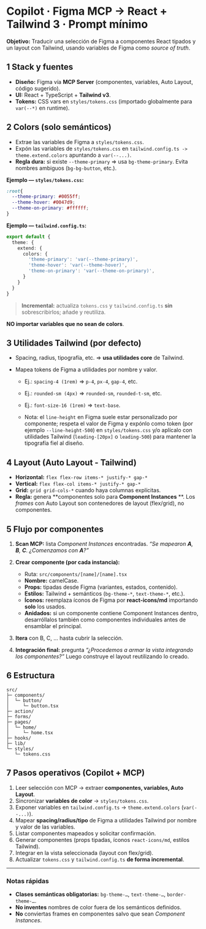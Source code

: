 # Copilot · Figma MCP → React + Tailwind 3 · Prompt mínimo

**Objetivo:** Traducir una selección de Figma a componentes React tipados y un layout con Tailwind, usando variables de Figma como *source of truth*.

## 1 Stack y fuentes

* **Diseño:** Figma vía **MCP Server** (componentes, variables, Auto Layout, código sugerido).
* **UI:** React + TypeScript + **Tailwind v3**.
* **Tokens:** CSS vars en `styles/tokens.css` (importado globalmente para `var(--*)` en runtime).

## 2 Colors (solo semánticos)

* Extrae las variables de Figma a `styles/tokens.css`.
* Expón las variables de `styles/tokens.css` en `tailwind.config.ts -> theme.extend.colors` apuntando a `var(--...)`.
* **Regla dura:** si existe `--theme-primary` ⇒ usa `bg-theme-primary`. Evita nombres ambiguos (`bg-bg-button`, etc.).

**Ejemplo — `styles/tokens.css`:**

```css
:root{
  --theme-primary: #0055ff;
  --theme-hover: #0047d9;
  --theme-on-primary: #ffffff;
}
```

**Ejemplo — `tailwind.config.ts`:**

```ts
export default {
  theme: {
    extend: {
      colors: {
        'theme-primary': 'var(--theme-primary)',
        'theme-hover': 'var(--theme-hover)',
        'theme-on-primary': 'var(--theme-on-primary)',
      }
    }
  }
}
```

> **Incremental:** actualiza `tokens.css` y `tailwind.config.ts` **sin** sobrescribirlos; añade y reutiliza.

**NO importar variables que no sean de colors**.

## 3 Utilidades Tailwind (por defecto)

* Spacing, radius, tipografía, etc. ⇒ **usa utilidades core** de Tailwind.
* Mapea tokens de Figma a utilidades por nombre y valor.

  * Ej.: `spacing-4 (1rem)` ⇒ `p-4`, `px-4`, `gap-4`, etc.
  * Ej.: `rounded-sm (4px)` ⇒ `rounded-sm`, `rounded-t-sm`, etc.
  * Ej.: `font-size-16 (1rem)` ⇒ `text-base`.

  * Nota: el `line-height` en Figma suele estar personalizado por componente; respeta el valor de Figma y expónlo como token (por ejemplo `--line-height-500`) en `styles/tokens.css` y/o aplícalo con utilidades Tailwind (`leading-[20px]` o `leading-500`) para mantener la tipografía fiel al diseño.

## 4 Layout (Auto Layout - Tailwind)

* **Horizontal:** `flex flex-row items-* justify-* gap-*`
* **Vertical:** `flex flex-col items-* justify-* gap-*`
* **Grid:** `grid grid-cols-*` cuando haya columnas explícitas.
* **Regla:** genera **componentes solo para **Component Instances** **. Los *frames* con Auto Layout son contenedores de layout (flex/grid), no componentes.

## 5 Flujo por componentes

1. **Scan MCP:** lista *Component Instances* encontradas.
   *“Se mapearon **A**, **B**, **C**. ¿Comenzamos con **A**?”*
2. **Crear componente (por cada instancia):**

   * Ruta: `src/components/[name]/[name].tsx`
   * **Nombre:** camelCase.
   * **Props:** tipadas desde Figma (variantes, estados, contenido).
   * **Estilos:** Tailwind + semánticos (`bg-theme-*`, `text-theme-*`, etc.).
   * **Íconos:** reemplaza íconos de Figma por **react-icons/md** importando **solo** los usados.
   * **Anidados:** si un componente contiene Component Instances dentro, desarróllalos también como componentes individuales antes de ensamblar el principal.
3. **Itera** con B, C, … hasta cubrir la selección.
4. **Integración final:** pregunta
   *“¿Procedemos a armar la vista integrando los componentes?”*
   Luego construye el layout reutilizando lo creado.

## 6 Estructura

```
src/
├─ components/
│  └─ button/
│     └─ button.tsx
├─ action/
├─ forms/
├─ pages/
│  └─ home/
│     └─ home.tsx
├─ hooks/
├─ lib/
└─ styles/
   └─ tokens.css
```

## 7 Pasos operativos (Copilot + MCP)

1. Leer selección con MCP → extraer **componentes, variables, Auto Layout**.
2. Sincronizar **variables de color** → `styles/tokens.css`.
3. Exponer variables en `tailwind.config.ts` → `theme.extend.colors` (`var(--...)`).
4. Mapear **spacing/radius/tipo** de Figma a utilidades Tailwind por nombre y valor de las variables.
5. Listar componentes mapeados y solicitar confirmación.
6. Generar componentes (props tipadas, íconos `react-icons/md`, estilos Tailwind).
7. Integrar en la vista seleccionada (layout con flex/grid).
8. Actualizar `tokens.css` y `tailwind.config.ts` **de forma incremental**.

---

### Notas rápidas

* **Clases semánticas obligatorias:** `bg-theme-…`, `text-theme-…`, `border-theme-…`.
* **No inventes** nombres de color fuera de los semánticos definidos.
* **No** conviertas frames en componentes salvo que sean *Component Instances*.